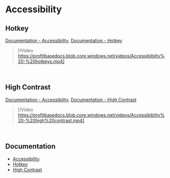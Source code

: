 
# Accessibility

## Hotkey
[Documentation - Accessibility](../docs/accessibility/accessibility.md), [Documentation - Hotkey](../docs/accessibility/hotkey.md)

> [!Video https://profitbasedocs.blob.core.windows.net/videos/Accessibiblity%20-%20hotkeys.mp4]

<br/>

## High Contrast
[Documentation - Accessibility](../docs/accessibility/accessibility.md), [Documentation - High Contrast](../docs/accessibility/highcontrast.md)

> [!Video https://profitbasedocs.blob.core.windows.net/videos/Accessibiblity%20-%20high%20contrast.mp4]
<br/>




## Documentation  

* [Accessibility](../docs/accessibility/accessibility.md)
* [Hotkey](../docs/accessibility/hotkey.md)
* [High Contrast](../docs/accessibility/highcontrast.md)